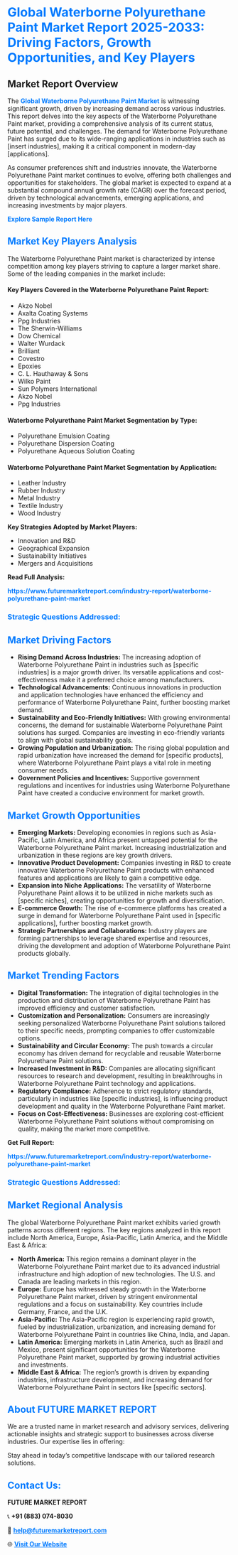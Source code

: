 <h1 style="color: #007BFF;">Global Waterborne Polyurethane Paint Market Report 2025-2033: Driving Factors, Growth Opportunities, and Key Players</h1>

<section id="overview">
<h2>Market Report Overview</h2>
<p>The <a href="https://www.futuremarketreport.com/industry-report/waterborne-polyurethane-paint-market" style="color: #007BFF; text-decoration: none;"><strong>Global Waterborne Polyurethane Paint Market</strong></a> is witnessing significant growth, driven by increasing demand across various industries. This report delves into the key aspects of the Waterborne Polyurethane Paint market, providing a comprehensive analysis of its current status, future potential, and challenges. The demand for Waterborne Polyurethane Paint has surged due to its wide-ranging applications in industries such as [insert industries], making it a critical component in modern-day [applications].</p>
<p>As consumer preferences shift and industries innovate, the Waterborne Polyurethane Paint market continues to evolve, offering both challenges and opportunities for stakeholders. The global market is expected to expand at a substantial compound annual growth rate (CAGR) over the forecast period, driven by technological advancements, emerging applications, and increasing investments by major players.</p>
</section>

<section id="overview">
<p><a href="https://www.futuremarketreport.com/request-sample/reportId=30996" style="color: #007BFF; text-decoration: none;"><strong>Explore Sample Report Here</strong></a></p>
</section>

<section id="key-players">
<h2 style="color: #007BFF;">Market Key Players Analysis</h2>
<p>The Waterborne Polyurethane Paint market is characterized by intense competition among key players striving to capture a larger market share. Some of the leading companies in the market include:</p>
<h4>Key Players Covered in the Waterborne Polyurethane Paint Report:</h4>
<ul><li>Akzo Nobel</li><li>Axalta Coating Systems</li><li>Ppg Industries</li><li>The Sherwin-Williams</li><li>Dow Chemical</li><li>Walter Wurdack</li><li>Brilliant</li><li>Covestro</li><li>Epoxies</li><li>C. L. Hauthaway &amp; Sons</li><li>Wilko Paint</li><li>Sun Polymers International</li><li>Akzo Nobel</li><li>Ppg Industries</li></ul>
<h4>Waterborne Polyurethane Paint Market Segmentation by Type:</h4>
<ul><li>Polyurethane Emulsion Coating</li><li>Polyurethane Dispersion Coating</li><li>Polyurethane Aqueous Solution Coating</li></ul>

<h4>Waterborne Polyurethane Paint Market Segmentation by Application:</h4>
<ul><li>Leather Industry</li><li>Rubber Industry</li><li>Metal Industry</li><li>Textile Industry</li><li>Wood Industry</li></ul>
<p><strong>Key Strategies Adopted by Market Players:</strong></p>
<ul>
<li>Innovation and R&D</li>
<li>Geographical Expansion</li>
<li>Sustainability Initiatives</li>
<li>Mergers and Acquisitions</li>
</ul>
</section>

<section>
<p><strong>Read Full Analysis: </strong></p><a href="https://www.futuremarketreport.com/industry-report/waterborne-polyurethane-paint-market" style="color: #007BFF; text-decoration: none;"><strong>https://www.futuremarketreport.com/industry-report/waterborne-polyurethane-paint-market</strong></a>
<h3 style="color: #007BFF;">Strategic Questions Addressed:</h3>
</section>

<section id="driving-factors">
<h2 style="color: #007BFF;">Market Driving Factors</h2>
<ul>
<li><strong>Rising Demand Across Industries:</strong> The increasing adoption of Waterborne Polyurethane Paint in industries such as [specific industries] is a major growth driver. Its versatile applications and cost-effectiveness make it a preferred choice among manufacturers.</li>
<li><strong>Technological Advancements:</strong> Continuous innovations in production and application technologies have enhanced the efficiency and performance of Waterborne Polyurethane Paint, further boosting market demand.</li>
<li><strong>Sustainability and Eco-Friendly Initiatives:</strong> With growing environmental concerns, the demand for sustainable Waterborne Polyurethane Paint solutions has surged. Companies are investing in eco-friendly variants to align with global sustainability goals.</li>
<li><strong>Growing Population and Urbanization:</strong> The rising global population and rapid urbanization have increased the demand for [specific products], where Waterborne Polyurethane Paint plays a vital role in meeting consumer needs.</li>
<li><strong>Government Policies and Incentives:</strong> Supportive government regulations and incentives for industries using Waterborne Polyurethane Paint have created a conducive environment for market growth.</li>
</ul>
</section>

<section id="growth-opportunities">
<h2 style="color: #007BFF;">Market Growth Opportunities</h2>
<ul>
<li><strong>Emerging Markets:</strong> Developing economies in regions such as Asia-Pacific, Latin America, and Africa present untapped potential for the Waterborne Polyurethane Paint market. Increasing industrialization and urbanization in these regions are key growth drivers.</li>
<li><strong>Innovative Product Development:</strong> Companies investing in R&D to create innovative Waterborne Polyurethane Paint products with enhanced features and applications are likely to gain a competitive edge.</li>
<li><strong>Expansion into Niche Applications:</strong> The versatility of Waterborne Polyurethane Paint allows it to be utilized in niche markets such as [specific niches], creating opportunities for growth and diversification.</li>
<li><strong>E-commerce Growth:</strong> The rise of e-commerce platforms has created a surge in demand for Waterborne Polyurethane Paint used in [specific applications], further boosting market growth.</li>
<li><strong>Strategic Partnerships and Collaborations:</strong> Industry players are forming partnerships to leverage shared expertise and resources, driving the development and adoption of Waterborne Polyurethane Paint products globally.</li>
</ul>
</section>

<section id="trending-factors">
<h2 style="color: #007BFF;">Market Trending Factors</h2>
<ul>
<li><strong>Digital Transformation:</strong> The integration of digital technologies in the production and distribution of Waterborne Polyurethane Paint has improved efficiency and customer satisfaction.</li>
<li><strong>Customization and Personalization:</strong> Consumers are increasingly seeking personalized Waterborne Polyurethane Paint solutions tailored to their specific needs, prompting companies to offer customizable options.</li>
<li><strong>Sustainability and Circular Economy:</strong> The push towards a circular economy has driven demand for recyclable and reusable Waterborne Polyurethane Paint solutions.</li>
<li><strong>Increased Investment in R&D:</strong> Companies are allocating significant resources to research and development, resulting in breakthroughs in Waterborne Polyurethane Paint technology and applications.</li>
<li><strong>Regulatory Compliance:</strong> Adherence to strict regulatory standards, particularly in industries like [specific industries], is influencing product development and quality in the Waterborne Polyurethane Paint market.</li>
<li><strong>Focus on Cost-Effectiveness:</strong> Businesses are exploring cost-efficient Waterborne Polyurethane Paint solutions without compromising on quality, making the market more competitive.</li>
</ul>
</section>

<section>
<p><strong>Get Full Report: </strong></p><a href="https://www.futuremarketreport.com/industry-report/waterborne-polyurethane-paint-market" style="color: #007BFF; text-decoration: none;"><strong>https://www.futuremarketreport.com/industry-report/waterborne-polyurethane-paint-market</strong></a>
<h3 style="color: #007BFF;">Strategic Questions Addressed:</h3>
</section>


<section id="regional-analysis">
<h2 style="color: #007BFF;">Market Regional Analysis</h2>
<p>The global Waterborne Polyurethane Paint market exhibits varied growth patterns across different regions. The key regions analyzed in this report include North America, Europe, Asia-Pacific, Latin America, and the Middle East & Africa:</p>
<ul>
<li><strong>North America:</strong> This region remains a dominant player in the Waterborne Polyurethane Paint market due to its advanced industrial infrastructure and high adoption of new technologies. The U.S. and Canada are leading markets in this region.</li>
<li><strong>Europe:</strong> Europe has witnessed steady growth in the Waterborne Polyurethane Paint market, driven by stringent environmental regulations and a focus on sustainability. Key countries include Germany, France, and the U.K.</li>
<li><strong>Asia-Pacific:</strong> The Asia-Pacific region is experiencing rapid growth, fueled by industrialization, urbanization, and increasing demand for Waterborne Polyurethane Paint in countries like China, India, and Japan.</li>
<li><strong>Latin America:</strong> Emerging markets in Latin America, such as Brazil and Mexico, present significant opportunities for the Waterborne Polyurethane Paint market, supported by growing industrial activities and investments.</li>
<li><strong>Middle East & Africa:</strong> The region’s growth is driven by expanding industries, infrastructure development, and increasing demand for Waterborne Polyurethane Paint in sectors like [specific sectors].</li>
</ul>
</section>

<footer>
<h2 style="color: #007BFF;">About FUTURE MARKET REPORT</h2>
<p>We are a trusted name in market research and advisory services, delivering actionable insights and strategic support to businesses across diverse industries. Our expertise lies in offering:</p>

<p>Stay ahead in today’s competitive landscape with our tailored research solutions.</p>

<h2 style="color: #007BFF;">Contact Us:</h2>
<p><strong>FUTURE MARKET REPORT</strong></p>
<p>📞 <strong>+91 (883) 074-8030</strong></p>
<p>📧 <strong><a href="mailto:help@futuremarketreport.com" style="color: #007BFF;">help@futuremarketreport.com</a></strong></p>
<p>🌐 <strong><a href="https://www.futuremarketreport.com/" style="color: #007BFF;">Visit Our Website</a></strong></p>
</footer>